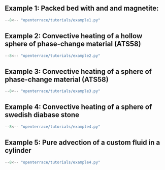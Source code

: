 ## Example 1: Packed bed with and and magnetite: 

```python linenums="1"
--8<-- "openterrace/tutorials/example1.py"
```

## Example 2: Convective heating of a hollow sphere of phase-change material (ATS58)

```python linenums="1"
--8<-- "openterrace/tutorials/example2.py"
```

## Example 3: Convective heating of a sphere of phase-change material (ATS58)

```python linenums="1"
--8<-- "openterrace/tutorials/example3.py"
```

## Example 4: Convective heating of a sphere of swedish diabase stone

```python linenums="1"
--8<-- "openterrace/tutorials/example4.py"
```

## Example 5: Pure advection of a custom fluid in a cylinder

```python linenums="1"
--8<-- "openterrace/tutorials/example4.py"
```